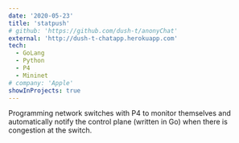 ```yaml
---
date: '2020-05-23'
title: 'statpush'
# github: 'https://github.com/dush-t/anonyChat'
external: 'http://dush-t-chatapp.herokuapp.com'
tech:
  - GoLang
  - Python
  - P4
  - Mininet
# company: 'Apple'
showInProjects: true
---
```


Programming network switches with P4 to monitor themselves and automatically notify the control plane (written in Go) when there is congestion at the switch.
